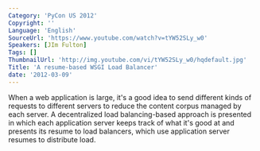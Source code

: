 ```yaml
---
Category: 'PyCon US 2012'
Copyright: ''
Language: 'English'
SourceUrl: 'https://www.youtube.com/watch?v=tYW52SLy_w0'
Speakers: [JIm Fulton]
Tags: []
ThumbnailUrl: 'http://img.youtube.com/vi/tYW52SLy_w0/hqdefault.jpg'
Title: 'A resume-based WSGI Load Balancer'
date: '2012-03-09'
---
```

When a web application is large, it's a good idea to send different kinds of
requests to different servers to reduce the content corpus managed by each
server. A decentralized load balancing-based approach is presented in which
each application server keeps track of what it's good at and presents its
resume to load balancers, which use application server resumes to distribute
load.

